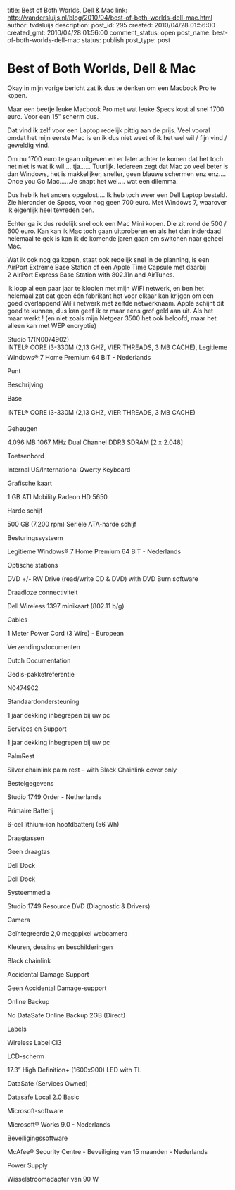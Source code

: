 title: Best of Both Worlds, Dell & Mac
link: http://vandersluijs.nl/blog/2010/04/best-of-both-worlds-dell-mac.html
author: tvdsluijs
description: 
post_id: 295
created: 2010/04/28 01:56:00
created_gmt: 2010/04/28 01:56:00
comment_status: open
post_name: best-of-both-worlds-dell-mac
status: publish
post_type: post

# Best of Both Worlds, Dell & Mac

Okay in mijn vorige bericht zat ik dus te denken om een Macbook Pro te kopen.  
  
Maar een beetje leuke Macbook Pro met wat leuke Specs kost al snel 1700 euro. Voor een 15” scherm dus.  
  
Dat vind ik zelf voor een Laptop redelijk pittig aan de prijs. Veel vooral omdat het mijn eerste Mac is en ik dus niet weet of ik het wel wil / fijn vind / geweldig vind.  
  
Om nu 1700 euro te gaan uitgeven en er later achter te komen dat het toch net niet is wat ik wil…. tja…… Tuurlijk. Iedereen zegt dat Mac zo veel beter is dan Windows, het is makkelijker, sneller, geen blauwe schermen enz enz…. Once you Go Mac……Je snapt het wel…. wat een dilemma.  
  
Dus heb ik het anders opgelost…. Ik heb toch weer een Dell Laptop besteld. Zie hieronder de Specs, voor nog geen 700 euro. Met Windows 7, waarover ik eigenlijk heel tevreden ben.  
  
Echter ga ik dus redelijk snel ook een Mac Mini kopen. Die zit rond de 500 / 600 euro. Kan kan ik Mac toch gaan uitproberen en als het dan inderdaad helemaal te gek is kan ik de komende jaren gaan om switchen naar geheel Mac.  
  
Wat ik ook nog ga kopen, staat ook redelijk snel in de planning, is een AirPort Extreme Base Station of een Apple Time Capsule met daarbij 2 AirPort Express Base Station with 802.11n and AirTunes.  
  
Ik loop al een paar jaar te klooien met mijn WiFi netwerk, en ben het helemaal zat dat geen één fabrikant het voor elkaar kan krijgen om een goed overlappend WiFi netwerk met zelfde netwerknaam. Apple schijnt dit goed te kunnen, dus kan geef ik er maar eens grof geld aan uit. Als het maar werkt ! (en niet zoals mijn Netgear 3500 het ook beloofd, maar het alleen kan met WEP encryptie)  
  
Studio 17(N0074902)  
INTEL® CORE i3-330M (2,13 GHZ, VIER THREADS, 3 MB CACHE), Legitieme Windows® 7 Home Premium 64 BIT - Nederlands  
  
  
Punt  
  
Beschrijving  
  
Base  
  
INTEL® CORE i3-330M (2,13 GHZ, VIER THREADS, 3 MB CACHE)  
  
Geheugen  
  
4.096 MB 1067 MHz Dual Channel DDR3 SDRAM [2 x 2.048]  
  
Toetsenbord  
  
Internal US/International Qwerty Keyboard  
  
Grafische kaart  
  
1 GB ATI Mobility Radeon HD 5650  
  
Harde schijf  
  
500 GB (7.200 rpm) Seriële ATA-harde schijf  
  
Besturingssysteem  
  
Legitieme Windows® 7 Home Premium 64 BIT - Nederlands  
  
Optische stations  
  
DVD +/- RW Drive (read/write CD & DVD) with DVD Burn software  
  
Draadloze connectiviteit  
  
Dell Wireless 1397 minikaart (802.11 b/g)  
  
Cables  
  
1 Meter Power Cord (3 Wire) - European  
  
Verzendingsdocumenten  
  
Dutch Documentation  
  
Gedis-pakketreferentie  
  
N0474902  
  
Standaardondersteuning  
  
1 jaar dekking inbegrepen bij uw pc  
  
Services en Support  
  
1 jaar dekking inbegrepen bij uw pc  
  
PalmRest  
  
Silver chainlink palm rest – with Black Chainlink cover only  
  
Bestelgegevens  
  
Studio 1749 Order - Netherlands  
  
Primaire Batterij  
  
6-cel lithium-ion hoofdbatterij (56 Wh)  
  
Draagtassen  
  
Geen draagtas  
  
Dell Dock  
  
Dell Dock  
  
Systeemmedia  
  
Studio 1749 Resource DVD (Diagnostic & Drivers)  
  
Camera  
  
Geïntegreerde 2,0 megapixel webcamera  
  
Kleuren, dessins en beschilderingen  
  
Black chainlink  
  
Accidental Damage Support  
  
Geen Accidental Damage-support  
  
Online Backup  
  
No DataSafe Online Backup 2GB (Direct)  
  
Labels  
  
Wireless Label CI3  
  
LCD-scherm  
  
17.3” High Definition+ (1600x900) LED with TL  
  
DataSafe (Services Owned)  
  
Datasafe Local 2.0 Basic  
  
Microsoft-software  
  
Microsoft® Works 9.0 - Nederlands  
  
Beveiligingssoftware  
  
McAfee® Security Centre - Beveiliging van 15 maanden - Nederlands  
  
Power Supply  
  
Wisselstroomadapter van 90 W